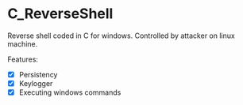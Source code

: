 # C_ReverseShell
Reverse shell coded in C for windows.
Controlled by attacker on linux machine.

Features:
 - [x] Persistency
 - [x] Keylogger
 - [x] Executing windows commands
